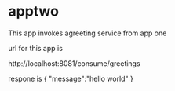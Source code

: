 # apptwo

This app invokes agreeting service from app one

url for this app is

http://localhost:8081/consume/greetings

respone is 
{
"message":"hello world"
}